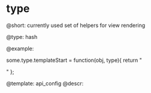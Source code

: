 type
=============


@short: currently used set of helpers for view rendering
	

@type: hash

@example:

some.type.templateStart = function(obj, type){
   return "<div>"
};

@template:	api_config
@descr:


